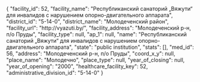 {
    "facility_id": 52,
    "facility_name": "Республиканский санаторий „Вяжути“ для инвалидов с нарушением опорно-двигательного аппарата",
    "district_id": "5-14-0",
    "district_name": "Молодеченский район",
    "facility_url": "http:\/\/vyazuti.by\/",
    "facility_address": "Молодеченский р-н, п\/о Пруды",
    "facility_type": null,
    "ap_1": null,
    "name": "Республиканский санаторий „Вяжути“ для инвалидов с нарушением опорно-двигательного аппарата",
    "state": "public institution",
    "stats": [],
    "med_id": 56,
    "address": "Молодеченский р-н, п\/о Пруды",
    "coord_x_y": null,
    "place_name": "Молодечно",
    "place_type": null,
    "year_of_closing": null,
    "year_of_opening": "2000",
    "healthcare_facility_key": 52,
    "administrative_division_id": "5-14-0"
}
